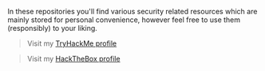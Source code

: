 In these repositories you'll find various security related resources which are mainly stored for personal convenience, however feel free to use them (responsibly) to your liking.

> Visit my [TryHackMe profile](https://tryhackme.com/p/mystr0)

> Visit my [HackTheBox profile](https://app.hackthebox.com/profile/384853)

